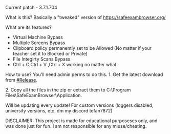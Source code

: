 Current patch - 3.7.1.704

What is this?
Basically a "tweaked" version of https://safeexambrowser.org/


What are its features?
- Virtual Machine Bypass
- Multiple Screens Bypass
- Clipboard policy permanently set to be Allowed (No matter if your teacher set it to Blocked or Private)
- File Integirty Scans Bypass
- Ctrl + C,Ctrl + V ,Ctrl + X working no matter what

How to use?
You'll need admin perms to do this.
1․ Get the latest download from [#Release](https://github.com/1nteg3r/seb-browser-tweak/releases/tag/Release).

2․ Copy all the files in the zip or extract them to C:\Program Files\SafeExamBrowser\Application.


Will be updating every update! 
For custom versions (loggers disabled, university versions, etc. dm my discord tefan7872)

DISCLAIMER:
This project is made for educational purposeses only, and was done just for fun. I am not responsible for any miuse/cheating.
